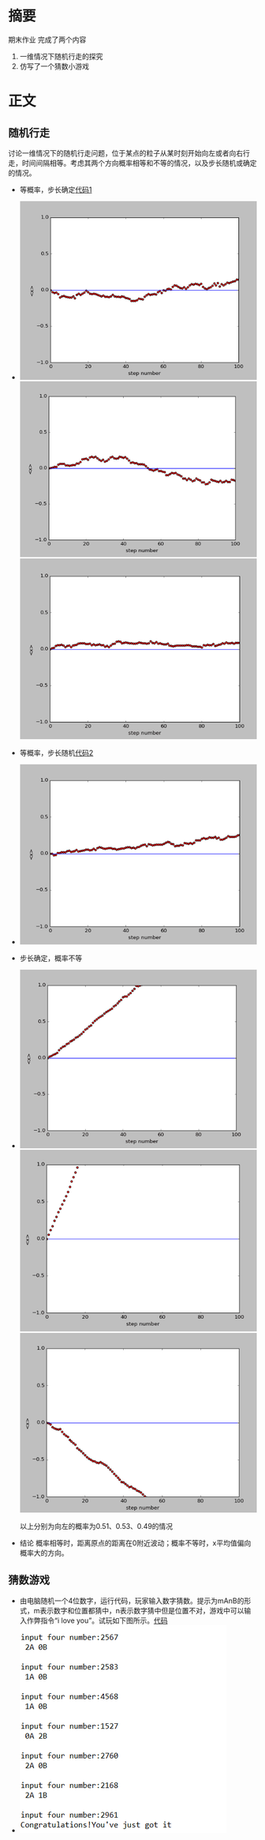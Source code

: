 摘要
=======
期末作业   完成了两个内容

 1. 一维情况下随机行走的探究
 2. 仿写了一个猜数小游戏

正文
=======

随机行走
-------
讨论一维情况下的随机行走问题，位于某点的粒子从某时刻开始向左或者向右行走，时间间隔相等。考虑其两个方向概率相等和不等的情况，以及步长随机或确定的情况。

 - 等概率，步长确定[代码1](https://github.com/darkbrgo/computationalphysics_N2014301020018/blob/master/final%20project/final_11.py)
 - ![图1](https://github.com/darkbrgo/computationalphysics_N2014301020018/blob/master/final%20project/1.png)![图2](https://github.com/darkbrgo/computationalphysics_N2014301020018/blob/master/final%20project/2.png)![图3](https://github.com/darkbrgo/computationalphysics_N2014301020018/blob/master/final%20project/3.png)
 - 等概率，步长随机[代码2](https://github.com/darkbrgo/computationalphysics_N2014301020018/blob/master/final%20project/final_12.py)
 - ![图4](https://github.com/darkbrgo/computationalphysics_N2014301020018/blob/master/final%20project/4.png)
 - 步长确定，概率不等
 - ![图5](https://github.com/darkbrgo/computationalphysics_N2014301020018/blob/master/final%20project/5.png)![图6](https://github.com/darkbrgo/computationalphysics_N2014301020018/blob/master/final%20project/6.png)![图7](https://github.com/darkbrgo/computationalphysics_N2014301020018/blob/master/final%20project/7.png)
    
   以上分别为向左的概率为0.51、0.53、0.49的情况
 - 结论
概率相等时，距离原点的距离在0附近波动；概率不等时，x平均值偏向概率大的方向。

猜数游戏
-------

 - 由电脑随机一个4位数字，运行代码，玩家输入数字猜数。提示为mAnB的形式，m表示数字和位置都猜中，n表示数字猜中但是位置不对，游戏中可以输入作弊指令“i love you”。试玩如下图所示。[代码](https://github.com/darkbrgo/computationalphysics_N2014301020018/blob/master/final%20project/final.py)
 - ![试玩](https://github.com/darkbrgo/computationalphysics_N2014301020018/blob/master/final%20project/8.png)

 

